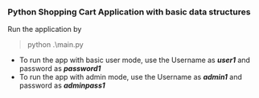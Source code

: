### Python Shopping Cart Application with basic data structures

Run the application by
> python .\main.py

- To run the app with basic user mode, use the Username as ***user1*** and password as ***password1***
- To run the app with admin mode, use the Username as ***admin1*** and password as ***adminpass1***
